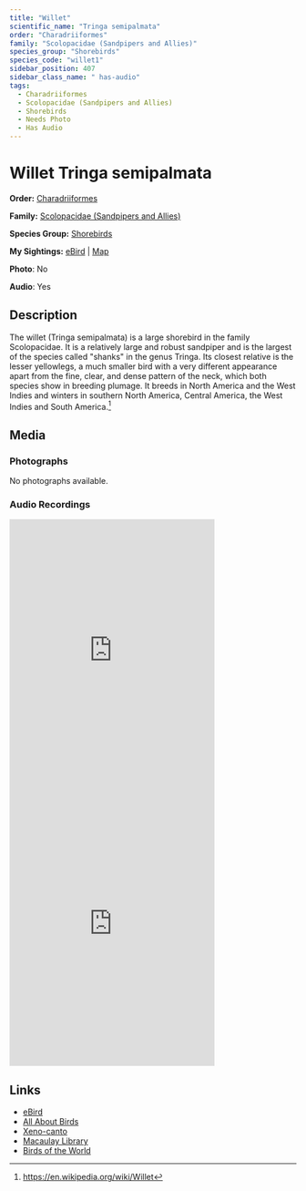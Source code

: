 ```yaml
---
title: "Willet"
scientific_name: "Tringa semipalmata"
order: "Charadriiformes"
family: "Scolopacidae (Sandpipers and Allies)"
species_group: "Shorebirds"
species_code: "willet1"
sidebar_position: 407
sidebar_class_name: " has-audio"
tags: 
  - Charadriiformes
  - Scolopacidae (Sandpipers and Allies)
  - Shorebirds
  - Needs Photo
  - Has Audio
---
```


# Willet <span className='sci_name'>Tringa semipalmata</span>

**Order:** [Charadriiformes](/tags/charadriiformes)

**Family:** [Scolopacidae (Sandpipers and Allies)](/tags/scolopacidae-sandpipers-and-allies)

**Species Group:** [Shorebirds](/tags/shorebirds)

**My Sightings:** [eBird](https://ebird.org/lifelist?r=world&time=life&spp=willet1) | [Map](/map?species_code=willet1)

**Photo**: No 

**Audio**: Yes

## Description
The willet (Tringa semipalmata) is a large shorebird in the family Scolopacidae. It is a relatively large and robust sandpiper and is the largest of the species called "shanks" in the genus Tringa. Its closest relative is the lesser yellowlegs, a much smaller bird with a very different appearance apart from the fine, clear, and dense pattern of the neck, which both species show in breeding plumage. It breeds in North America and the West Indies and winters in southern North America, Central America, the West Indies and South America.[^1]

[^1]: https://en.wikipedia.org/wiki/Willet

## Media
### Photographs
No photographs available.

### Audio Recordings
<iframe src="https://macaulaylibrary.org/asset/626684790/embed" width="360" height="480" frameborder="0" allowfullscreen></iframe>
<iframe src="https://macaulaylibrary.org/asset/626915526/embed" width="360" height="480" frameborder="0" allowfullscreen></iframe>

## Links
* [eBird](https://ebird.org/species/willet1) 
* [All About Birds](https://www.allaboutbirds.org/guide/willet1) 
* [Xeno-canto](https://www.xeno-canto.org/species/tringa-semipalmata) 
* [Macaulay Library](https://search.macaulaylibrary.org/catalog?taxonCode=willet1&sort=rating_rank_desc)
* [Birds of the World](https://birdsoftheworld.org/bow/species/willet1)
